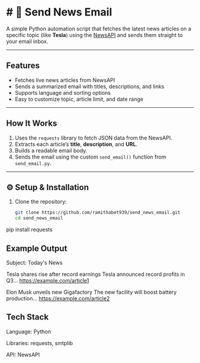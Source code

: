 # # 📰 Send News Email

A simple Python automation script that fetches the latest news articles on a specific topic (like **Tesla**) using the [NewsAPI](https://newsapi.org/) and sends them straight to your email inbox.

---

##  Features
- Fetches live news articles from NewsAPI  
- Sends a summarized email with titles, descriptions, and links  
- Supports language and sorting options  
- Easy to customize topic, article limit, and date range  

---

##  How It Works
1. Uses the `requests` library to fetch JSON data from the NewsAPI.  
2. Extracts each article’s **title**, **description**, and **URL**.  
3. Builds a readable email body.  
4. Sends the email using the custom `send_email()` function from `send_email.py`.



---

## ⚙️ Setup & Installation

1. Clone the repository:
   ```bash
   git clone https://github.com/ramithabet939/send_news_email.git
   cd send_news_email


pip install requests

## Example Output
Subject: Today's News

Tesla shares rise after record earnings
Tesla announced record profits in Q3...
https://example.com/article1

Elon Musk unveils new Gigafactory
The new facility will boost battery production...
https://example.com/article2

## Tech Stack
Language: Python

Libraries: requests, smtplib

API: NewsAPI
